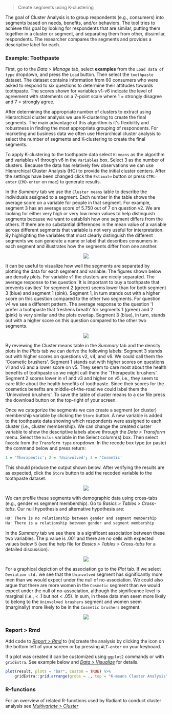 > Create segments using K-clustering

The goal of Cluster Analysis is to group respondents (e.g., consumers) into segments based on needs, benefits, and/or behaviors. The tool tries to achieve this goal by looking for respondents that are similar, putting them together in a cluster or segment, and separating them from other, dissimilar, respondents. The researcher compares the segments and provides a descriptive label for each.

### Example: Toothpaste

First, go to the _Data > Manage_ tab, select **examples** from the `Load data of type` dropdown, and press the `Load` button. Then select the `toothpaste` dataset. The dataset contains information from 60 consumers who were asked to respond to six questions to determine their attitudes towards toothpaste. The scores shown for variables v1-v6 indicate the level of agreement with statements on a 7-point scale where 1 = strongly disagree and 7 = strongly agree.

After determining the appropriate number of clusters to extract using Hierarchical cluster analysis we use K-clustering to create the final segments. The main advantage of this algorithm is it's flexibility and robustness in finding the most appropriate grouping of respondents. For marketing and business data we often use Hierarchical cluster analysis to select the number of segments and K-clustering to create the final segments.

To apply K-clustering to the toothpaste data select `K-means` as the algorithm and variables v1 through v6 in the `Variables` box. Select 3 as the number of clusters. Because the data has relatively few observations we can use Hierarchical Cluster Analysis (HC) to provide the initial cluster centers. After the settings have been changed click the `Estimate` button or press `CTRL-enter` (`CMD-enter` on mac) to generate results.

In the _Summary_ tab we use the `Cluster means` table to describe the individuals assigned to a segment. Each number in the table shows the average score on a variable for people in that segment. For example, segment 3 has an average score of 5.750 out of 7 on question v2. We are looking for either very high or very low mean values to help distinguish segments because we want to establish how one segment differs from the others. If there are no substantial differences in the mean value of a variable across different segments that variable is not very useful for interpretation. By highlighting the variables that most clearly distinguish the different segments we can generate a name or label that describes consumers in each segment and illustrates how the segments differ from one another.

<p align="center"><img src="https://radiant-rstats.github.io/docs/multivariate/figures_multivariate/kclus_summary.png"></p>

It can be useful to visualize how well the segments are separated by plotting the data for each segment and variable. The figures shown below are density plots. For variable v1 the clusters are nicely separated. The average response to the question 'It is important to buy a toothpaste that prevents cavities' for segment 2 (green) seems lower than for both segment 3 (blue) and segment 1 (pink). Segment 1, in turn stands out with a higher score on this question compared to the other two segments. For question v4 we see a different pattern. The average response to the question 'I prefer a toothpaste that freshens breath' for segments 1 (green) and 2 (pink) is very similar and the plots overlap. Segment 3 (blue), in turn, stands out with a higher score on this question compared to the other two segments.

<p align="center"><img src="https://radiant-rstats.github.io/docs/multivariate/figures_multivariate/kclus_plot.png"></p>

By reviewing the Cluster means table in the _Summary_ tab and the density plots in the _Plots_ tab we can derive the following labels: Segment 3 stands out with higher scores on questions v2, v4, and v6. We could call them the 'Cosmetic brushers'. Segment 1 stands out with higher scores on questions v1 and v3 and a lower score on v5. They seem to care most about the health benefits of toothpaste so we might call them the 'Therapeutic brushers'. Segment 2 scores lower in v1 and v3 and higher on v5, i.e., they seem to care little about the health benefits of toothpaste. Since their scores for the cosmetics benefits are middle-of-the-road we could label them the 'Uninvolved brushers'. To save the table of cluster means to a csv file press the download button on the top-right of your screen.

Once we categorize the segments we can create a segment (or cluster) membership variable by clicking the `Store` button. A new variable is added to the toothpaste data showing which respondents were assigned to each cluster (i.e., cluster membership). We can change the created cluster variable to show the descriptive labels above through the _Data > Transform_ menu. Select the `kclus` variable in the Select column(s) box. Then select `Recode` from the `Transform type` dropdown. In the recode box type (or paste) the command below and press return:

```r
1 = 'Therapeutic'; 2 = 'Uninvolved'; 3 = 'Cosmetic'
```

This should produce the output shown below. After verifying the results are as expected, click the `Store` button to add the recoded variable to the toothpaste dataset.

<p align="center"><img src="https://radiant-rstats.github.io/docs/multivariate/figures_multivariate/kclus_transform_recode.png"></p>

We can profile these segments with demographic data using cross-tabs (e.g., gender vs segment membership). Go to _Basics > Tables > Cross-tabs_. Our null hypothesis and alternative hypothesis are:

```r
H0: There is no relationship between gender and segment membership
Ha: There is a relationship between gender and segment membership
```

In the _Summary_ tab we see there is a significant association between these two variables. The p.value is .001 and there are no cells with expected values below 5 (see the help file for _Basics > Tables > Cross-tabs_ for a detailed discussion).

<p align="center"><img src="https://radiant-rstats.github.io/docs/multivariate/figures_multivariate/kclus_cross_tabs_summary.png"></p>

For a graphical depiction of the association go to the _Plot_ tab. If we select `Deviation std.` we see that the `Uninvolved` segment has significantly more men than we would expect under the null of no-association. We could also argue that there are more women in the `Cosmetic` segment than we would expect under the null of no-association, although the significance level is marginal (i.e., < .1 but not < .05). In sum, in these data men seem more likely to belong to the `Uninvolved brushers` segment and women seem (marginally) more likely to be in the `Cosmetic brushers` segment.

<p align="center"><img src="https://radiant-rstats.github.io/docs/multivariate/figures_multivariate/kclus_cross_tabs_plot.png"></p>

### Report > Rmd

Add code to <a href="https://radiant-rstats.github.io/docs/data/report.html" target="_blank">_Report > Rmd_</a> to (re)create the analysis by clicking the <i title="report results" class="fa fa-edit"></i> icon on the bottom left of your screen or by pressing `ALT-enter` on your keyboard. 

If a plot was created it can be customized using `ggplot2` commands or with `gridExtra`. See example below and <a href="https://radiant-rstats.github.io/docs/data/visualize.html" target="_blank">_Data > Visualize_</a> for details.

```r
plot(result, plots = "bar", custom = TRUE) %>%
	gridExtra::grid.arrange(grobs = ., top = "K-means Cluster Analysis", ncol = 2)
```

### R-functions

For an overview of related R-functions used by Radiant to conduct cluster analysis see <a href = "https://radiant-rstats.github.io/radiant.multivariate/reference/index.html#section-multivariate-cluster" target="_blank">_Multivariate > Cluster_</a>
